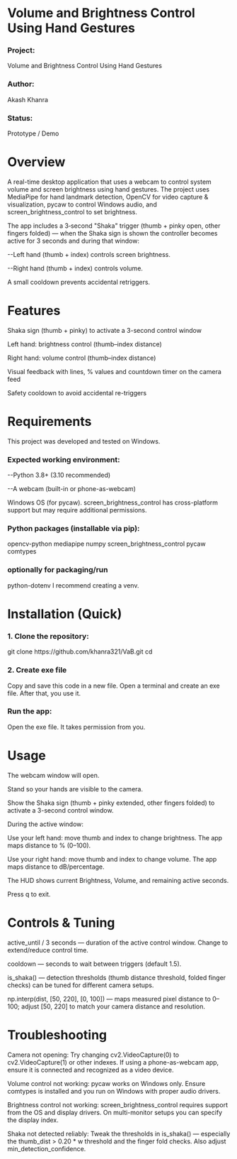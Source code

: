 # Volume and Brightness Control Using Hand Gestures
<h3>Project:</h3> Volume and Brightness Control Using Hand Gestures
<h3>Author:</h3> Akash Khanra 
<h3>Status:</h3> Prototype / Demo

<h1>Overview</h1>
A real-time desktop application that uses a webcam to control system volume and screen brightness using hand gestures. The project uses MediaPipe for hand landmark detection, OpenCV for video capture & visualization, pycaw to control Windows audio, and screen_brightness_control to set brightness.

The app includes a 3‑second "Shaka" trigger (thumb + pinky open, other fingers folded) — when the Shaka sign is shown the controller becomes active for 3 seconds and during that window:

--Left hand (thumb + index) controls screen brightness.

--Right hand (thumb + index) controls volume.

A small cooldown prevents accidental retriggers.

<h1>Features</h1>
Shaka sign (thumb + pinky) to activate a 3-second control window

Left hand: brightness control (thumb–index distance)

Right hand: volume control (thumb–index distance)

Visual feedback with lines, % values and countdown timer on the camera feed

Safety cooldown to avoid accidental re-triggers

<h1>Requirements</h1>
This project was developed and tested on Windows. 
<h3>Expected working environment:</h3>

--Python 3.8+ (3.10 recommended)

--A webcam (built-in or phone-as-webcam)

Windows OS (for pycaw). screen_brightness_control has cross-platform support but may require additional permissions.

<h3>Python packages (installable via pip):</h3>

opencv-python
mediapipe
numpy
screen_brightness_control
pycaw
comtypes


<h3>optionally for packaging/run</h3>
python-dotenv
I recommend creating a venv.

<h1>Installation (Quick)</h1>
<h3>1. Clone the repository:</h3>
git clone https://github.com/khanra321/VaB.git
cd <VaB>
<h3>2. Create exe file </h3>
Copy and save this code in a new file. Open a terminal and create an exe file. After that, you use it. 
<h3>Run the app:</h3>
Open the exe file. It takes permission from you.

<h1>Usage</h1>
The webcam window will open.

Stand so your hands are visible to the camera.

Show the Shaka sign (thumb + pinky extended, other fingers folded) to activate a 3-second control window.

During the active window:

Use your left hand: move thumb and index to change brightness. The app maps distance to % (0–100).

Use your right hand: move thumb and index to change volume. The app maps distance to dB/percentage.

The HUD shows current Brightness, Volume, and remaining active seconds.

Press q to exit.

<h1>Controls & Tuning</h1>
active_until / 3 seconds — duration of the active control window. Change to extend/reduce control time.

cooldown — seconds to wait between triggers (default 1.5).

is_shaka() — detection thresholds (thumb distance threshold, folded finger checks) can be tuned for different camera setups.

np.interp(dist, [50, 220], [0, 100]) — maps measured pixel distance to 0–100; adjust [50, 220] to match your camera distance and resolution.

<h1>Troubleshooting</h1>
Camera not opening: Try changing cv2.VideoCapture(0) to cv2.VideoCapture(1) or other indexes. If using a phone-as-webcam app, ensure it is connected and recognized as a video device.

Volume control not working: pycaw works on Windows only. Ensure comtypes is installed and you run on Windows with proper audio drivers.

Brightness control not working: screen_brightness_control requires support from the OS and display drivers. On multi-monitor setups you can specify the display index.

Shaka not detected reliably: Tweak the thresholds in is_shaka() — especially the thumb_dist > 0.20 * w threshold and the finger fold checks. Also adjust min_detection_confidence.
